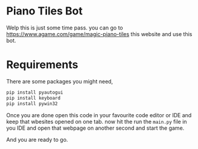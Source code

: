 # Piano Tiles Bot

Welp this is just some time pass. you can go to https://www.agame.com/game/magic-piano-tiles this website and use this
bot.

# Requirements

There are some packages you might need,

```bash
pip install pyautogui
pip install keyboard
pip install pywin32
```

Once you are done open this code in your favourite code editor or IDE and keep that wbesites opened on one tab. now hit
the run the `main.py` file in you IDE and open that webpage on another second and start the game.

And you are ready to go.